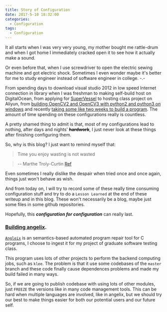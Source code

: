 ```yaml
---
title: Story of Configuration
date: 2017-5-10 18:32:00
categories:
  - Configuration
tags: 
  - Configuration
---
```


It all starts when I was very very young, my mother bought me rattle-drum and when I got home I immediately cracked open it to see how it actually make a sound. 
<!-- more -->
Or even before that, when I use screwdriver to open the electric sewing machine and got electric shock. Sometimes I even wonder maybe it's better for me to study engineer instead of software engineer in college. -.-

From spending days to download visual studio 2012 in low speed Internet connection in library when I was freshman to making self-build host on DigitalOcean, from applying for [SuperVessel](https://ptopenlab.com/cloudlabconsole/#/) to hosting class project on Aliyun, from [building OpenCV2 and OpenCV3 with python2 and python3 on windows](https://miaodx.github.io/2017/02/26/blogs/opencv/How_to_install_opencv_in_WINDOWS/) and recently [taking some like two weeks to build a program](https://github.com/MiaoDX/hand_in_homework/blob/master/Software_Testing/angelix.md). The amount of time spending on these configurations really is countless.

A pretty shamed thing to admit is that, most of my configurations lead to nothing, after days and nights' **~~hardwork~~**, I just never look at these things after finishing configuring them.

So, why is this blog? I just want to remind myself that:

>Time you enjoy wasting is not wasted

>--  Marthe Troly-Curtin [Ref](http://quoteinvestigator.com/2010/06/11/time-you-enjoy/)

Even sometimes I really dislike the despair when tried once and once again, things just won't behave as wish.

And from today on, I will try to record some of these really time consuming configuration stuff and try to do a `Lesson Learned` at the end of these writeup and in this blog. These won't necessarily be a blog, maybe just some files in some github repositories.


Hopefully, this ***configuration for configuration*** can really last.


### [Building angelix](https://github.com/MiaoDX/hand_in_homework/blob/master/Software_Testing/angelix.md). 

[`Angleix`](https://github.com/mechtaev/angelix) is an semantics-based automated program repair tool for C programs, I choose to ingest it for my project of graduate software testing class.

This program uses lots of other projects to perform the backend computing jobs, such as `klee`. The problem is that it use some codebases of the `master` branch and these code finally cause dependences problems and made my build failed in many ways.

So, if we are going to publish codebase with using lots of other modules, just `FREEZE` the versions like in many code management tools. This can be hard when multiple languages are involved, like in angelix, but we should try our best to make things easier for both our potential users and our future self.

